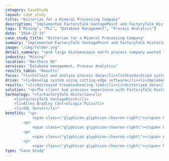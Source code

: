 ```yaml
---
category: CaseStudy
layout: case_study
title: "Historian for a Mineral Processing Company"
description: "Implemented FactoryTalk VantagePoint and FactoryTalk Historian to store and analyze process data at multiple facilities for a leading diatomaceous earth processing company."
tags: ["Mining", "PLC", "Database Management", "Process Analytics"]
date: "2014-12-15"
case_study_title: "Historian for a Mineral Processing Company"
summary: "Implemented FactoryTalk VantagePoint and FactoryTalk Historian to store and analyze process data at multiple facilities for a leading diatomaceous earth processing company."
image: "/img/folder.svg"
detail_summary: "<p>A large diatomaceous earth process company wanted to historize process data from one of its older facilities and view the data using modern trending and reporting tools.</p><p>After using the system, maintenance staff uncovered the cause of a common maintenance issue, reducing future troubleshooting time by an average of 85%.</p>"
industry: "Mining"
location: "Northern NV"
services: "Database management, Process Analytics"
results_table: "Results"
focus: "<li>Collect and analyze process data</li><li>Standardized systems</li><li>Automated data analysis</li>"
drive: "<li>Develop system using cutting-edge software</li><li>Implement system and train personnel on its operation</li><li>Reduce overhead costs for data analysis</li>"
results: "<li>Decreased troubleshooting time</li><li>Historized data</li><li>Increased data visibility</li>"
solution: "<p>The client had previous experience with FactoryTalk Historian at another facility. After upgrading one of their older facilities with a new power generation system they wanted to be able to track generation data as well as process data at this facility.</p><p>We worked with their process engineer to identify which datapoints they wanted to store as well as to develop the VantagePoint model for making the data easily accessible to operators and maintenance staff.</p><p>Once we had determined the relevant data we implemented the system and provided training for the facility's staff.</p><p>After becoming familiar with the system one of the maintenance crew members began looking into issues with some of their equipment and found a correlation between pressure readings and motor failures in different areas of the process. This information reduced the amount of time to find and troubleshoot these issues from almost a day to less than an hour, a decrease of more than 85% on average.</p>"
technology: "<li>FactoryTalk Historian</li>
	<li>FactoryTalk VantagePoint</li>
	<li>Allen Bradley ControlLogix PLCs</li>
	<li>SQL Server</li>"
benefits: "<p>
	        <span class=\"glyphicon glyphicon-chevron-right\"></span> Process data stored in a centralized database</p>
	    <p>
	     	<span class=\"glyphicon glyphicon-chevron-right\"></span> Data accessible from outside of the HMI application, including access to corporate staff</p>
	    <p>
	        <span class=\"glyphicon glyphicon-chevron-right\"></span> Automated reporting capability reduced amount of time collecting data required for periodic reporting on various process conditions</p>
	    <p>
			<span class=\"glyphicon glyphicon-chevron-right\"></span> Maintenance staff was able to reduce the time to troubleshoot and fix common issues by more than 85% than prior to having historical data</p>"
type: "Case Study"
---
```




